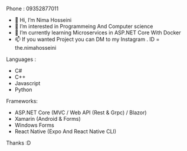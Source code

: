 Phone : 09352877011

- 👋 Hi, I’m Nima Hosseini
- 👀 I’m interested in Programmeing And Computer science
- 🌱 I’m currently learning Microservices in ASP.NET Core With Docker
- 📫 If you wanted Project you can DM to my Instagram . ID = the.nimahosseini

Languages :
- C#
- C++
- Javascript
- Python

Frameworks:
- ASP.NET Core (MVC / Web API (Rest & Grpc) / Blazor)
- Xamarin (Android & Forms)
- Windows Forms
- React Native (Expo And React Native CLI)

Thanks :D
